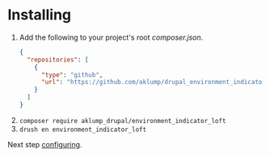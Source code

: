 <!--
id: installing
tags: ''
-->

# Installing

1. Add the following to your project's root _composer.json_.
   ```json
   {
     "repositories": [
       {
         "type": "github",
         "url": "https://github.com/aklump/drupal_environment_indicator_loft"
       }
     ]
   }
   ```
2. `composer require aklump_drupal/environment_indicator_loft`
3. `drush en environment_indicator_loft`

Next step [configuring](@configuring).
